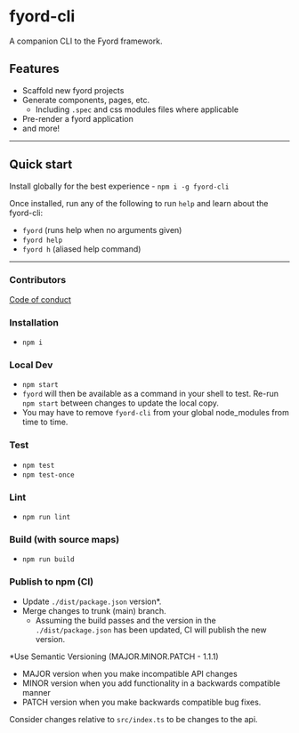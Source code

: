 # fyord-cli
A companion CLI to the Fyord framework.

## Features
- Scaffold new fyord projects
- Generate components, pages, etc.
   - Including `.spec` and css modules files where applicable
- Pre-render a fyord application
- and more!

---

## Quick start
Install globally for the best experience - `npm i -g fyord-cli`

Once installed, run any of the following to run `help` and learn about the fyord-cli:
  - `fyord` (runs help when no arguments given)
  - `fyord help`
  - `fyord h` (aliased help command)

---

### Contributors

[Code of conduct](https://github.com/Fyord/fyord/blob/main/CODE_OF_CONDUCT.md)

### Installation
- `npm i`

### Local Dev
- `npm start`
- `fyord` will then be available as a command in your shell to test.  Re-run `npm start` between changes to update the local copy.
- You may have to remove `fyord-cli` from your global node_modules from time to time.

### Test
- `npm test`
- `npm test-once`

### Lint
- `npm run lint`

### Build (with source maps)
- `npm run build`

### Publish to npm (CI)
- Update `./dist/package.json` version*.
- Merge changes to trunk (main) branch.
  - Assuming the build passes and the version in the `./dist/package.json` has been updated, CI will publish the new version.

*Use Semantic Versioning (MAJOR.MINOR.PATCH - 1.1.1)
- MAJOR version when you make incompatible API changes
- MINOR version when you add functionality in a backwards compatible manner
- PATCH version when you make backwards compatible bug fixes.

Consider changes relative to `src/index.ts` to be changes to the api.

